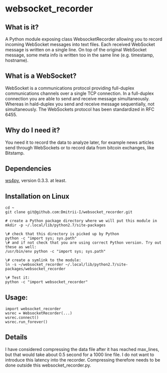 # websocket\_recorder

## What is it?

A Python module exposing class WebsocketRecorder allowing you to record incoming WebSocket messages into text files. Each received WebSocket message is written on a single line. On top of the original WebSocket message, some meta info is written too in the same line (e.g. timestamp, hostname). 

## What is a WebSocket?
WebSocket is a communications protocol providing full-duplex communications channels over a single TCP connection. In a full-duplex connection you are able to send and receive message simultaneously. Whereas in hald-duplex you send and receive message sequentially, not simultaneously. The WebSockets protocol has been standardized in RFC 6455.


## Why do I need it?
You need it to record the data to analyze later, for example news articles send through WebSockets or to record data from bitcoin exchanges, like Bitstamp.

## Dependencies
[ws4py](https://ws4py.readthedocs.org/en/latest/), version 0.3.3. at least. 

## Installation on Linux
```
cd ~
git clone git@github.com:Dmitrii-I/websocket_recorder.git

# create a Python package directory where we will put this module in
mkdir -p ~/.local/lib/python2.7/site-packages 

\# check that this directory is picked up by Python
python -c "import sys; sys.path"
\# and if not check that you are using correct Python version. Try out these as well:
/usr/bin/env python -c "import sys; sys.path"

\# create a symlink to the module:
ln -s ~/websocket_recorder ~/.local/lib/python2.7/site-packages/websocket_recorder

\# Test it:
python -c "import websocket_recorder"
```
## Usage: 
```
import websocket_recorder
wsrec = WebsocketRecorder(...)
wsrec.connect()
wsrec.run_forever()
```

## Details
I have considered compressing the data file after it has reached max_lines, but that would take about 0.5 second for a 1000 line file.
I do not want to introduce this latency into the recorder. Compressing therefore needs to be done outside this websocket_recorder.py.
